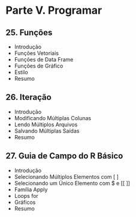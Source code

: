 # Parte V. **Programar**
## 25. **Funções**
- Introdução
- Funções Vetoriais
- Funções de Data Frame
- Funções de Gráfico
- Estilo
- Resumo

## 26. **Iteração**
- Introdução
- Modificando Múltiplas Colunas
- Lendo Múltiplos Arquivos
- Salvando Múltiplas Saídas
- Resumo

## 27. **Guia de Campo do R Básico**
- Introdução
- Selecionando Múltiplos Elementos com [ ]
- Selecionando um Único Elemento com $ e [[ ]]
- Família Apply
- Loops for
- Gráficos
- Resumo
